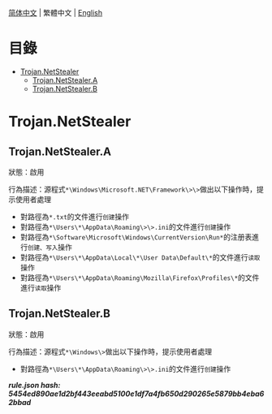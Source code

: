 


  
[简体中文](README.md) | 繁體中文 | [English](README_en_us.md)  
  

目錄
==

* [Trojan.NetStealer](#trojannetstealer)
	* [Trojan.NetStealer.A](#trojannetstealera)
	* [Trojan.NetStealer.B](#trojannetstealerb)

# Trojan.NetStealer

## Trojan.NetStealer.A
  
狀態：啟用

行為描述：源程式`*\Windows\Microsoft.NET\Framework\>\>`做出以下操作時，提示使用者處理
- 對路徑為`*.txt`的文件進行`创建`操作
- 對路徑為`*\Users\*\AppData\Roaming\>\>.ini`的文件進行`创建`操作
- 對路徑為`*\Software\Microsoft\Windows\CurrentVersion\Run*`的注册表進行`创建、写入`操作
- 對路徑為`*\Users\*\AppData\Local\*\User Data\Default\*`的文件進行`读取`操作
- 對路徑為`*\Users\*\AppData\Roaming\Mozilla\Firefox\Profiles\*`的文件進行`读取`操作

## Trojan.NetStealer.B
  
狀態：啟用

行為描述：源程式`*\Windows\>`做出以下操作時，提示使用者處理
- 對路徑為`*\Users\*\AppData\Roaming\>\>.ini`的文件進行`创建`操作
  
***rule.json hash: 5454ed890ae1d2bf443eeabd5100e1df7a4fb650d290265e5879bb4eba62bbad***